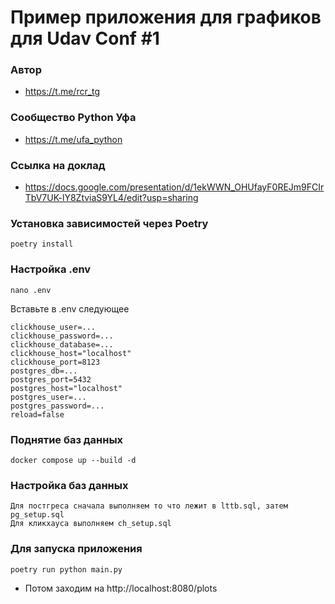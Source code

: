 # Пример приложения для графиков для Udav Conf #1

### Автор
- https://t.me/rcr_tg

### Сообщество Python Уфа
- https://t.me/ufa_python

### Ссылка на доклад
- https://docs.google.com/presentation/d/1ekWWN_OHUfayF0REJm9FCIrTbV7UK-lY8ZtviaS9YL4/edit?usp=sharing

### Установка зависимостей через Poetry
~~~
poetry install
~~~


### Настройка .env
~~~
nano .env
~~~
Вставьте в .env следующее
~~~
clickhouse_user=...
clickhouse_password=...
clickhouse_database=...
clickhouse_host="localhost"
clickhouse_port=8123
postgres_db=...
postgres_port=5432
postgres_host="localhost"
postgres_user=...
postgres_password=...
reload=false
~~~


### Поднятие баз данных 
~~~
docker compose up --build -d
~~~


### Настройка баз данных
~~~
Для постгреса сначала выполняем то что лежит в lttb.sql, затем pg_setup.sql
Для кликхауса выполняем ch_setup.sql
~~~


### Для запуска приложения
~~~
poetry run python main.py
~~~
- Потом заходим на http://localhost:8080/plots
